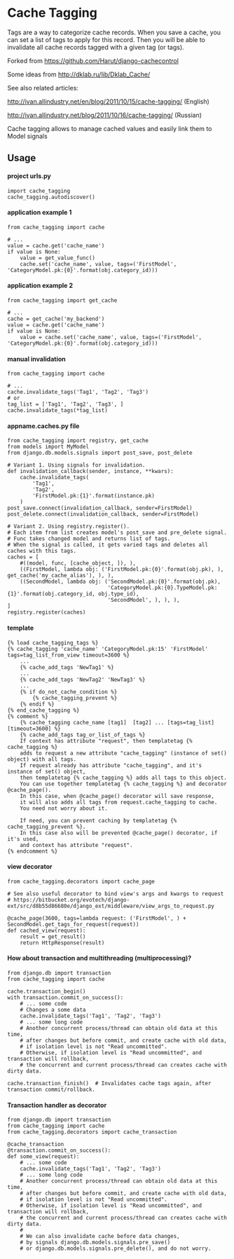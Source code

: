 Cache Tagging
============

Tags are a way to categorize cache records.
When you save a cache, you can set a list of tags to apply for this record.
Then you will be able to invalidate all cache records tagged with a given tag (or tags).

Forked from https://github.com/Harut/django-cachecontrol

Some ideas from http://dklab.ru/lib/Dklab_Cache/

See also related articles:

http://ivan.allindustry.net/en/blog/2011/10/15/cache-tagging/ (English)

http://ivan.allindustry.net/blog/2011/10/16/cache-tagging/ (Russian)

Cache tagging allows to manage cached values and easily link them to Model signals

Usage
-----

#### project urls.py
    import cache_tagging
    cache_tagging.autodiscover()

#### application example 1

    from cache_tagging import cache

    # ...
    value = cache.get('cache_name')
    if value is None:
        value = get_value_func()
        cache.set('cache_name', value, tags=('FirstModel', 'CategoryModel.pk:{0}'.format(obj.category_id)))

#### application example 2

    from cache_tagging import get_cache

    # ...
    cache = get_cache('my_backend')
    value = cache.get('cache_name')
    if value is None:
        value = cache.set('cache_name', value, tags=('FirstModel', 'CategoryModel.pk:{0}'.format(obj.category_id)))

#### manual invalidation

    from cache_tagging import cache
    
    # ...
    cache.invalidate_tags('Tag1', 'Tag2', 'Tag3')
    # or
    tag_list = ['Tag1', 'Tag2', 'Tag3', ]
    cache.invalidate_tags(*tag_list)

#### appname.caches.py file

    from cache_tagging import registry, get_cache
    from models import MyModel
    from django.db.models.signals import post_save, post_delete

    # Variant 1. Using signals for invalidation.
    def invalidation_callback(sender, instance, **kwars):
        cache.invalidate_tags(
            'Tag1',
            'Tag2',
            'FirstModel.pk:{1}'.format(instance.pk)
        )
    post_save.connect(invalidation_callback, sender=FirstModel)
    post_delete.connect(invalidation_callback, sender=FirstModel)
    
    # Variant 2. Using registry.register().
    # Each item from list creates model's post_save and pre_delete signal.
    # Func takes changed model and returns list of tags.
    # When the signal is called, it gets varied tags and deletes all caches with this tags.
    caches = [
        #((model, func, [cache_object, ]), ),
        ((FirstModel, lambda obj: ('FirstModel.pk:{0}'.format(obj.pk), ), get_cache('my_cache_alias'), ), ),
        ((SecondModel, lambda obj: ('SecondModel.pk:{0}'.format(obj.pk),
                                    'CategoryModel.pk:{0}.TypeModel.pk:{1}'.format(obj.category_id, obj.type_id),
                                    'SecondModel', ), ), ),
    ]
    registry.register(caches)

#### template
    {% load cache_tagging_tags %}
    {% cache_tagging 'cache_name' 'CategoryModel.pk:15' 'FirstModel' tags=tag_list_from_view timeout=3600 %}
        ...
        {% cache_add_tags 'NewTag1' %}
        ...
        {% cache_add_tags 'NewTag2' 'NewTag3' %}
        ...
        {% if do_not_cache_condition %}
            {% cache_tagging_prevent %}
        {% endif %}
    {% end_cache_tagging %}
    {% comment %}
        {% cache_tagging cache_name [tag1]  [tag2] ... [tags=tag_list] [timeout=3600] %}
        {% cache_add_tags tag_or_list_of_tags %}
        If context has attribute "request", then templatetag {% cache_tagging %}
        adds to request a new attribute "cache_tagging" (instance of set() object) with all tags.
        If request already has attribute "cache_tagging", and it's instance of set() object,
        then templatetag {% cache_tagging %} adds all tags to this object.
        You can use together templatetag {% cache_tagging %} and decorator @cache_page().
        In this case, when @cache_page() decorator will save response,
        it will also adds all tags from request.cache_tagging to cache.
        You need not worry about it.

        If need, you can prevent caching by templatetag {% cache_tagging_prevent %}.
        In this case also will be prevented @cache_page() decorator, if it's used,
        and context has attribute "request".
    {% endcomment %}

#### view decorator

    from cache_tagging.decorators import cache_page

    # See also useful decorator to bind view's args and kwargs to request
    # https://bitbucket.org/evotech/django-ext/src/d8b55d86680e/django_ext/middleware/view_args_to_request.py

    @cache_page(3600, tags=lambda request: ('FirstModel', ) + SecondModel.get_tags_for_request(request))
    def cached_view(request):
        result = get_result()
        return HttpResponse(result)

#### How about transaction and multithreading (multiprocessing)?
    from django.db import transaction
    from cache_tagging import cache

    cache.transaction_begin()
    with transaction.commit_on_success():
        # ... some code
        # Changes a some data
        cache.invalidate_tags('Tag1', 'Tag2', 'Tag3')
        # ... some long code
        # Another concurrent process/thread can obtain old data at this time,
        # after changes but before commit, and create cache with old data,
        # if isolation level is not "Read uncommitted".
        # Otherwise, if isolation level is "Read uncommitted", and transaction will rollback,
        # the concurrent and current process/thread can creates cache with dirty data.

    cache.transaction_finish()  # Invalidates cache tags again, after transaction commit/rollback.

#### Transaction handler as decorator
    from django.db import transaction
    from cache_tagging import cache
    from cache_tagging.decorators import cache_transaction

    @cache_transaction
    @transaction.commit_on_success():
    def some_view(request):
        # ... some code
        cache.invalidate_tags('Tag1', 'Tag2', 'Tag3')
        # ... some long code
        # Another concurrent process/thread can obtain old data at this time,
        # after changes but before commit, and create cache with old data,
        # if isolation level is not "Read uncommitted".
        # Otherwise, if isolation level is "Read uncommitted", and transaction will rollback,
        # the concurrent and current process/thread can creates cache with dirty data.
        #
        # We can also invalidate cache before data changes,
        # by signals django.db.models.signals.pre_save()
        # or django.db.models.signals.pre_delete(), and do not worry.
